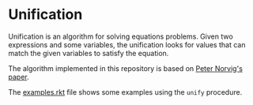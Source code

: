 # Unification
Unification is an algorithm for solving equations problems. Given two expressions and some variables, 
the unification looks for values that can match the given variables to satisfy the equation. 

The algorithm implemented in this repository is based on [Peter Norvig's paper](http://norvig.com/unify-bug.pdf).

The [examples.rkt](https://github.com/Hectarea1996/Unification/blob/main/examples.rkt) file shows some examples using
the `unify` procedure.

